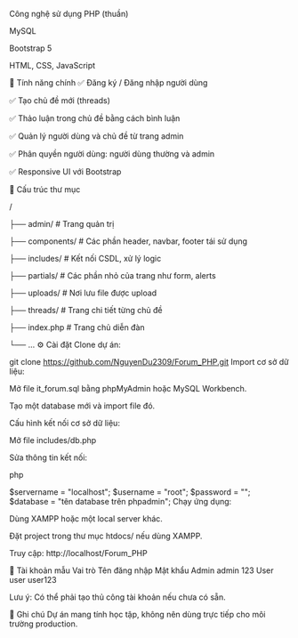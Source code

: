 Công nghệ sử dụng
PHP (thuần)

MySQL

Bootstrap 5

HTML, CSS, JavaScript

📌 Tính năng chính
✅ Đăng ký / Đăng nhập người dùng

✅ Tạo chủ đề mới (threads)

✅ Thảo luận trong chủ đề bằng cách bình luận

✅ Quản lý người dùng và chủ đề từ trang admin

✅ Phân quyền người dùng: người dùng thường và admin

✅ Responsive UI với Bootstrap

📂 Cấu trúc thư mục

/

├── admin/               # Trang quản trị

├── components/          # Các phần header, navbar, footer tái sử dụng

├── includes/            # Kết nối CSDL, xử lý logic

├── partials/            # Các phần nhỏ của trang như form, alerts

├── uploads/             # Nơi lưu file được upload

├── threads/             # Trang chi tiết từng chủ đề

├── index.php            # Trang chủ diễn đàn

└── ...
⚙️ Cài đặt
Clone dự án:

git clone https://github.com/NguyenDu2309/Forum_PHP.git
Import cơ sở dữ liệu:

Mở file it_forum.sql bằng phpMyAdmin hoặc MySQL Workbench.

Tạo một database mới và import file đó.

Cấu hình kết nối cơ sở dữ liệu:

Mở file includes/db.php

Sửa thông tin kết nối:

php

$servername = "localhost";
$username = "root";
$password = "";
$database = "tên database trên phpadmin";
Chạy ứng dụng:

Dùng XAMPP hoặc một local server khác.

Đặt project trong thư mục htdocs/ nếu dùng XAMPP.

Truy cập: http://localhost/Forum_PHP

👤 Tài khoản mẫu
Vai trò	Tên đăng nhập	Mật khẩu
Admin	admin	123
User	user	user123

Lưu ý: Có thể phải tạo thủ công tài khoản nếu chưa có sẵn.

📝 Ghi chú
Dự án mang tính học tập, không nên dùng trực tiếp cho môi trường production.
